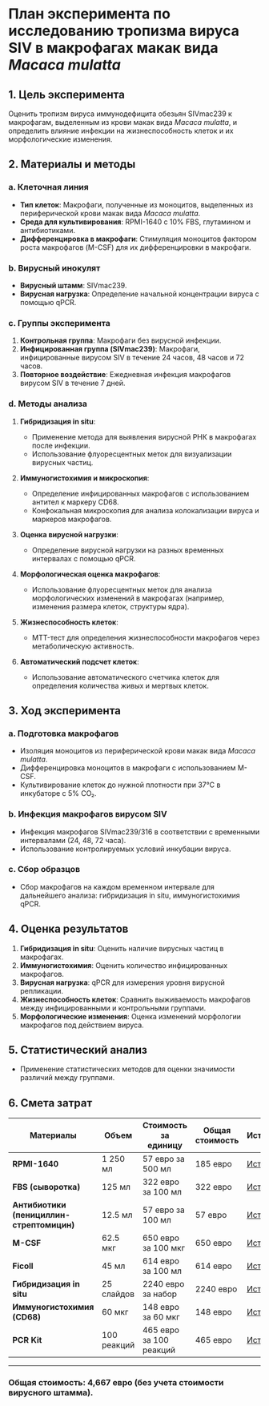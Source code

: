 # План эксперимента по исследованию тропизма вируса SIV в макрофагах макак вида *Macaca mulatta*

## 1. Цель эксперимента
Оценить тропизм вируса иммунодефицита обезьян SIVmac239 к макрофагам, выделенным из крови макак вида *Macaca mulatta*, и определить влияние инфекции на жизнеспособность клеток и их морфологические изменения.

## 2. Материалы и методы

### a. Клеточная линия
- **Тип клеток**: Макрофаги, полученные из моноцитов, выделенных из периферической крови макак вида *Macaca mulatta*.
- **Среда для культивирования**: RPMI-1640 с 10% FBS, глутамином и антибиотиками.
- **Дифференцировка в макрофаги**: Стимуляция моноцитов фактором роста макрофагов (M-CSF) для их дифференцировки в макрофаги.

### b. Вирусный инокулят
- **Вирусный штамм**: SIVmac239.
- **Вирусная нагрузка**: Определение начальной концентрации вируса с помощью qPCR.

### c. Группы эксперимента
1. **Контрольная группа**: Макрофаги без вирусной инфекции.
2. **Инфицированная группа (SIVmac239)**: Макрофаги, инфицированные вирусом SIV в течение 24 часов, 48 часов и 72 часов.
3. **Повторное воздействие**: Ежедневная инфекция макрофагов вирусом SIV в течение 7 дней.

### d. Методы анализа

1. **Гибридизация in situ**:
   - Применение метода для выявления вирусной РНК в макрофагах после инфекции.
   - Использование флуоресцентных меток для визуализации вирусных частиц.

2. **Иммуногистохимия и микроскопия**:
   - Определение инфицированных макрофагов с использованием антител к маркеру CD68.
   - Конфокальная микроскопия для анализа колокализации вируса и маркеров макрофагов.

3. **Оценка вирусной нагрузки**:
   - Определение вирусной нагрузки на разных временных интервалах с помощью qPCR.

4. **Морфологическая оценка макрофагов**:
   - Использование флуоресцентных меток для анализа морфологических изменений в макрофагах (например, изменения размера клеток, структуры ядра).

5. **Жизнеспособность клеток**:
   - MTT-тест для определения жизнеспособности макрофагов через метаболическую активность.

6. **Автоматический подсчет клеток**:
   - Использование автоматического счетчика клеток для определения количества живых и мертвых клеток.

## 3. Ход эксперимента

### a. Подготовка макрофагов
- Изоляция моноцитов из периферической крови макак вида *Macaca mulatta*.
- Дифференцировка моноцитов в макрофаги с использованием M-CSF.
- Культивирование клеток до нужной плотности при 37°C в инкубаторе с 5% CO₂.

### b. Инфекция макрофагов вирусом SIV
- Инфекция макрофагов SIVmac239/316 в соответствии с временными интервалами (24, 48, 72 часа).
- Использование контролируемых условий инкубации вируса.

### c. Сбор образцов
- Сбор макрофагов на каждом временном интервале для дальнейшего анализа: гибридизация in situ, иммуногистохимия qPCR.

## 4. Оценка результатов

1. **Гибридизация in situ**: Оценить наличие вирусных частиц в макрофагах.
2. **Иммуногистохимия**: Оценить количество инфицированных макрофагов.
3. **Вирусная нагрузка**: qPCR для измерения уровня вирусной репликации.
4. **Жизнеспособность клеток**: Сравнить выживаемость макрофагов между инфицированными и контрольными группами.
5. **Морфологические изменения**: Оценка изменений морфологии макрофагов под действием вируса.

## 5. Статистический анализ
- Применение статистических методов для оценки значимости различий между группами.

## 6. Смета затрат

| Материалы                         | Объем          | Стоимость за единицу | Общая стоимость | Источник |
|------------------------------------|----------------|----------------------|-----------------|----------|
| **RPMI-1640**                      | 1 250 мл       | 57 евро за 500 мл     | 185 евро     | [Источник](https://www.atcc.org/products/30-2001) |
| **FBS (сыворотка)**                | 125 мл         | 322 евро за 100 мл    | 322 евро        | [Источник](https://www.atcc.org/products/30-2600) |
| **Антибиотики (пенициллин-стрептомицин)** | 12.5 мл   | 57 евро за 100 мл     | 57 евро         | [Источник](https://www.atcc.org/search#q=penicillin-streptomycin&sort=relevancy&numberOfResults=24) |
| **M-CSF**                          | 62.5 мкг       | 650 евро за 100 мкг   | 650 евро        | [Источник](https://www.rndsystems.com/products/recombinant-human-m-csf-cho-expressed-protein_216-mcc) |
| **Ficoll**                         | 45 мл          | 614 евро за 100 мл    | 614 евро        | [Источник](https://www.sigmaaldrich.com/DE/de/product/sigma/f2637) |
| **Гибридизация in situ**           | 25 слайдов     | 2240 евро за набор    | 2240 евро       | [Источник](https://www.fishersci.com/shop/products/viewrna-cell-plus-assay-kit/881900099#?keyword=) |
| **Иммуногистохимия (CD68)**        | 60 мкг         | 148 евро за 60 мкг    | 148 евро        | [Источник](https://www.elabscience.com/p/cd68-monoclonal-antibody--e-ab-22013) |
| **PCR Kit**                        | 100 реакций    | 465 евро за 100 реакций | 465 евро       | [Источник](https://www.thermofisher.com/order/catalog/product/11732020) |

---

### Общая стоимость: **4,667 евро** (без учета стоимости вирусного штамма).
